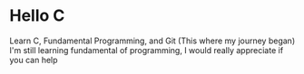 # Hello C
  Learn C, Fundamental Programming, and Git   (This where my journey began)    I'm still learning fundamental of programming, I would really appreciate if you can help 
